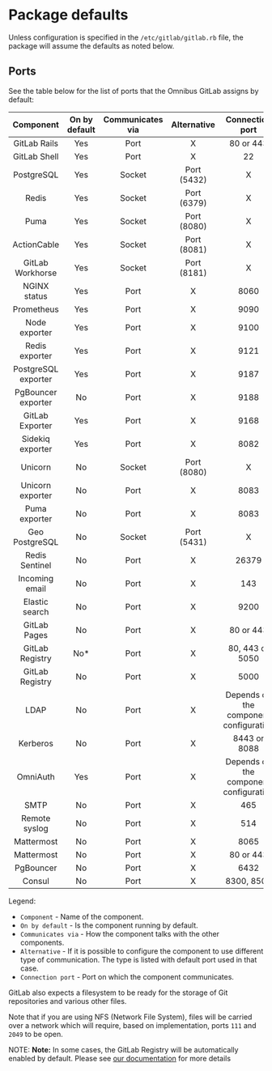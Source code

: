 # Package defaults

Unless configuration is specified in the `/etc/gitlab/gitlab.rb` file,
the package will assume the defaults as noted below.

## Ports

See the table below for the list of ports that the Omnibus GitLab assigns
by default:

| Component                                             | On by default | Communicates via | Alternative | Connection port                        |
| :----------------------------------------------------: | :------------:| :--------------: | :---------: | :------------------------------------: |
| <a name="gitlab-rails"></a>        GitLab Rails        | Yes           | Port             | X           | 80 or 443                              |
| <a name="gitlab-shell"></a>        GitLab Shell        | Yes           | Port             | X           | 22                                     |
| <a name="postgresql"></a>          PostgreSQL          | Yes           | Socket           | Port (5432) | X                                      |
| <a name="redis"></a>               Redis               | Yes           | Socket           | Port (6379) | X                                      |
| <a name="puma"></a>                Puma                | Yes           | Socket           | Port (8080) | X                                      |
| <a name="actioncable"></a>         ActionCable         | Yes           | Socket           | Port (8081) | X                                      |
| <a name="gitlab-workhorse"></a>    GitLab Workhorse    | Yes           | Socket           | Port (8181) | X                                      |
| <a name="nginx-status"></a>        NGINX status        | Yes           | Port             | X           | 8060                                   |
| <a name="prometheus"></a>          Prometheus          | Yes           | Port             | X           | 9090                                   |
| <a name="node-exporter"></a>       Node exporter       | Yes           | Port             | X           | 9100                                   |
| <a name="redis-exporter"></a>      Redis exporter      | Yes           | Port             | X           | 9121                                   |
| <a name="postgres-exporter"></a>   PostgreSQL exporter | Yes           | Port             | X           | 9187                                   |
| <a name="pgbouncer-exporter"></a>  PgBouncer exporter  | No            | Port             | X           | 9188                                   |
| <a name="gitlab-exporter"></a>     GitLab Exporter     | Yes           | Port             | X           | 9168                                   |
| <a name="sidekiq-exporter"></a>    Sidekiq exporter    | Yes           | Port             | X           | 8082                                   |
| <a name="unicorn"></a>             Unicorn             | No            | Socket           | Port (8080) | X                                      |
| <a name="unicorn-exporter"></a>    Unicorn exporter    | No            | Port             | X           | 8083                                   |
| <a name="puma-exporter"></a>       Puma exporter       | No            | Port             | X           | 8083                                   |
| <a name="geo-postgresql"></a>      Geo PostgreSQL      | No            | Socket           | Port (5431) | X                                      |
| <a name="redis-sentinel"></a>      Redis Sentinel      | No            | Port             | X           | 26379                                  |
| <a name="incoming-email"></a>      Incoming email      | No            | Port             | X           | 143                                    |
| <a name="elasticsearch"></a>       Elastic search      | No            | Port             | X           | 9200                                   |
| <a name="gitlab-pages"></a>        GitLab Pages        | No            | Port             | X           | 80 or 443                              |
| <a name="gitlab-registry-web"></a> GitLab Registry     | No*            | Port             | X           | 80, 443 or 5050                        |
| <a name="gitlab-registry"></a>     GitLab Registry     | No            | Port             | X           | 5000                                   |
| <a name="ldap"></a>                LDAP                | No            | Port             | X           | Depends on the component configuration |
| <a name="kerberos"></a>            Kerberos            | No            | Port             | X           | 8443 or 8088                           |
| <a name="omniauth"></a>            OmniAuth            | Yes           | Port             | X           | Depends on the component configuration |
| <a name="smtp"></a>                SMTP                | No            | Port             | X           | 465                                    |
| <a name="remote-syslog"></a>       Remote syslog       | No            | Port             | X           | 514                                    |
| <a name="mattermost"></a>          Mattermost          | No            | Port             | X           | 8065                                   |
| <a name="mattermost-web"></a>      Mattermost          | No            | Port             | X           | 80 or 443                              |
| <a name="pgbouncer"></a>           PgBouncer           | No            | Port             | X           | 6432                                   |
| <a name="consul"></a>              Consul              | No            | Port             | X           | 8300, 8500                             |

Legend:

- `Component` - Name of the component.
- `On by default` - Is the component running by default.
- `Communicates via` - How the component talks with the other components.
- `Alternative` - If it is possible to configure the component to use different type of communication. The type is listed with default port used in that case.
- `Connection port` - Port on which the component communicates.

GitLab also expects a filesystem to be ready for the storage of Git repositories
and various other files.

Note that if you are using NFS (Network File System), files will be carried
over a network which will require, based on implementation, ports `111` and
`2049` to be open.

NOTE: **Note:** In some cases, the GitLab Registry will be automatically enabled by default. Please see [our documentation](https://docs.gitlab.com/ee/administration/packages/container_registry.html) for more details

